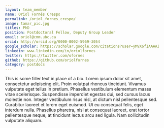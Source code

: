 ```yaml
---
layout: team_member
name: Oriol Fornés Crespo
permalink: /oriol_fornes_crespo/
image: tamar_pic.jpg
titles: PhD
position: Postdoctoral Fellow, Deputy Group Leader
email: oriol@cmm.ubc.ca
orcid: http://orcid.org/0000-0002-5969-3054
google_scholar: https://scholar.google.com/citations?user=yMVX6fIAAAAJ
linkedin: www.linkedin.com/in/oriolfornes
twitter: https://twitter.com/ofornes
github: https://github.com/oriolfornes
category: postdocs
---
```

This is some filler text in place of a bio. Lorem ipsum dolor sit amet, consectetur adipiscing elit. Proin volutpat rhoncus tincidunt. Vivamus vulputate eget tellus in pretium. Phasellus vestibulum elementum massa vitae scelerisque. Suspendisse imperdiet egestas dui, sed cursus lacus molestie non. Integer vestibulum risus nisl, at dictum nisl pellentesque sed. Curabitur laoreet et lorem eget euismod. Ut eu consequat felis, eget interdum nulla. Phasellus pharetra, nisl at consequat laoreet, erat tortor pellentesque neque, at tincidunt lectus arcu sed ligula. Nam sollicitudin vulputate aliquam.
